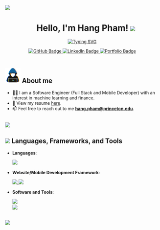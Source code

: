 

<!--
**thanhhang1306/thanhhang1306** is a ✨ _special_ ✨ repository because its `README.md` (this file) appears on your GitHub profile.

Here are some ideas to get you started:

- 🔭 I’m currently working on ...
- 🌱 I’m currently learning ...
- 👯 I’m looking to collaborate on ...
- 🤔 I’m looking for help with ...
- 💬 Ask me about ...
- 📫 How to reach me: ...
- 😄 Pronouns: ...
- ⚡ Fun fact: ...
-->


<img src="https://user-images.githubusercontent.com/73097560/115834477-dbab4500-a447-11eb-908a-139a6edaec5c.gif">
<div id="user-content-toc">
  <ul align="center">
      <h1 align="center"><b>Hello, I'm Hang Pham! </b>
      <img src="https://media.giphy.com/media/hvRJCLFzcasrR4ia7z/giphy.gif" width="35">
  </ul>
</div>

<p align="center">
   <a href="https://git.io/typing-svg"><img src="https://readme-typing-svg.demolab.com?font=Fira+Code&size=38&pause=1000&center=true&vCenter=true&width=300&lines=Hang+Pham" alt="Typing SVG" /></a>
</p>

<div id="badges" align="center">
   <a href="https://github.com/thanhhang1306">
    <img src="https://img.shields.io/badge/GitHub-100000?style=for-the-badge&logo=github&logoColor=white" alt="GitHub Badge"/>
  </a>
  <a href="https://www.linkedin.com/in/hang-pham-727774188/">
    <img src="https://img.shields.io/badge/LinkedIn-blue?style=for-the-badge&logo=linkedin&logoColor=white" alt="LinkedIn Badge"/>
  </a>
  
  <a href="https://www.thanhhang1306.github.io/portfolio/">
    <img src="https://img.shields.io/badge/website-000000?style=for-the-badge&logo=About.me&logoColor=white" alt="Portfolio Badge"/>
  </a>
</div>

<br>

## <picture><img src = "assets/about_me.gif" width = 50px></picture> **About me**
- 👩‍💻 I am a Software Engineer (Full Stack and Mobile Developer) with an interest in machine learning and finance.
- 📝 View my resume [here](https://drive.google.com/file/d/1P68FneD9GH-m0WEWVTUFyp74ei98BzQt/view?usp=sharing).
- 📫 Feel free to reach out to me  **hang.pham@princeton.edu**.


<br>

<img src="https://user-images.githubusercontent.com/73097560/115834477-dbab4500-a447-11eb-908a-139a6edaec5c.gif">

<br>

## <img src="https://media2.giphy.com/media/QssGEmpkyEOhBCb7e1/giphy.gif?cid=ecf05e47a0n3gi1bfqntqmob8g9aid1oyj2wr3ds3mg700bl&rid=giphy.gif" width ="50"><b> Languages, Frameworks, and Tools</b>
<div>
  
<p align="center">

- **Languages**:
    
   <p align="left">
      <a href="https://skillicons.dev">
      <img src="https://skillicons.dev/icons?i=python,cpp,java,js,ts,html,css,c&perline=10" />
      </a>
   </p>

 
    
- **Website/Mobile Development Framework**:
   <p align="left">
      <a href="https://skillicons.dev">
      <img src="https://skillicons.dev/icons?i=react,nodejs,express,django,flask,materialui,sass&perline=14" />
      <img src="https://skillicons.dev/icons?i=flutter,androidstudio&perline=14" />
      </a>
   </p>
  

- **Software and Tools**:
  <p align="left">
      <a href="https://skillicons.dev">
         <img src="https://skillicons.dev/icons?i=aws,firebase,postgres,mongodb,mysql&perline=14" />
         <br>
         <img src="https://skillicons.dev/icons?i=git,github,figma,ai,md&perline=14" />
      </a>
   </p>
    
<br>

<img src="https://user-images.githubusercontent.com/73097560/115834477-dbab4500-a447-11eb-908a-139a6edaec5c.gif">